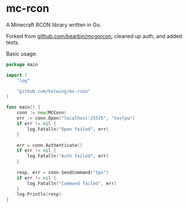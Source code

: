 # mc-rcon

A Minecraft RCON library written in Go.

Forked from [github.com/bearbin/mcgorcon](https://github.com/bearbin/mcgorcon), cleaned up auth, and added tests.

Basic usage:
```go
package main

import (
    "log"

    "github.com/kelwing/mc-rcon"
)

func main() {
	conn := new(MCConn)
	err := conn.Open("localhost:25575", "testpw")
	if err != nil {
		log.Fatalln("Open failed", err)
	}

	err = conn.Authenticate()
	if err != nil {
		log.Fatalln("Auth failed", err)
	}
    
    resp, err = conn.SendCommand("tps")
    if err != nil {
        log.Fatalln("Command failed", err)
    }
    log.Println(resp)
}
```